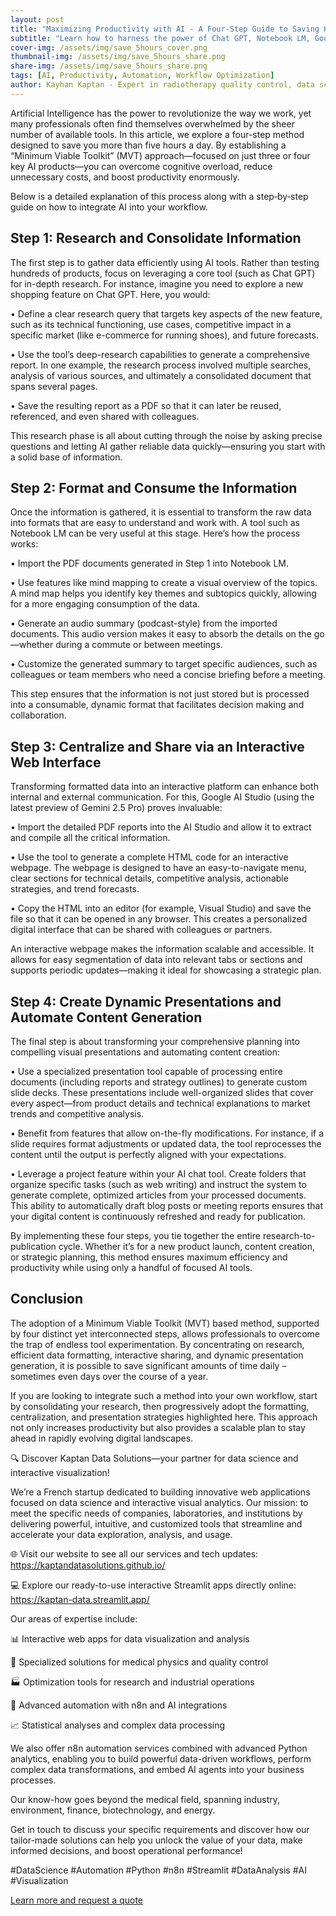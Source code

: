 ```yaml
---
layout: post
title: "Maximizing Productivity with AI - A Four-Step Guide to Saving Hours Daily"
subtitle: "Learn how to harness the power of Chat GPT, Notebook LM, Google AI Studio, and more to optimize your workflow and streamline your business strategy."
cover-img: /assets/img/save_5hours_cover.png  
thumbnail-img: /assets/img/save_5hours_share.png  
share-img: /assets/img/save_5hours_share.png  
tags: [AI, Productivity, Automation, Workflow Optimization]  
author: Kayhan Kaptan - Expert in radiotherapy quality control, data science and automation
---
```


Artificial Intelligence has the power to revolutionize the way we work, yet many professionals often find themselves overwhelmed by the sheer number of available tools. In this article, we explore a four-step method designed to save you more than five hours a day. By establishing a “Minimum Viable Toolkit” (MVT) approach—focused on just three or four key AI products—you can overcome cognitive overload, reduce unnecessary costs, and boost productivity enormously.

Below is a detailed explanation of this process along with a step‑by‑step guide on how to integrate AI into your workflow.

## Step 1: Research and Consolidate Information

The first step is to gather data efficiently using AI tools. Rather than testing hundreds of products, focus on leveraging a core tool (such as Chat GPT) for in-depth research. For instance, imagine you need to explore a new shopping feature on Chat GPT. Here, you would:

• Define a clear research query that targets key aspects of the new feature, such as its technical functioning, use cases, competitive impact in a specific market (like e-commerce for running shoes), and future forecasts.
  
• Use the tool’s deep-research capabilities to generate a comprehensive report. In one example, the research process involved multiple searches, analysis of various sources, and ultimately a consolidated document that spans several pages.

• Save the resulting report as a PDF so that it can later be reused, referenced, and even shared with colleagues.

This research phase is all about cutting through the noise by asking precise questions and letting AI gather reliable data quickly—ensuring you start with a solid base of information.

## Step 2: Format and Consume the Information

Once the information is gathered, it is essential to transform the raw data into formats that are easy to understand and work with. A tool such as Notebook LM can be very useful at this stage. Here’s how the process works:

• Import the PDF documents generated in Step 1 into Notebook LM.
  
• Use features like mind mapping to create a visual overview of the topics. A mind map helps you identify key themes and subtopics quickly, allowing for a more engaging consumption of the data.
  
• Generate an audio summary (podcast-style) from the imported documents. This audio version makes it easy to absorb the details on the go—whether during a commute or between meetings.
  
• Customize the generated summary to target specific audiences, such as colleagues or team members who need a concise briefing before a meeting.

This step ensures that the information is not just stored but is processed into a consumable, dynamic format that facilitates decision making and collaboration.

## Step 3: Centralize and Share via an Interactive Web Interface

Transforming formatted data into an interactive platform can enhance both internal and external communication. For this, Google AI Studio (using the latest preview of Gemini 2.5 Pro) proves invaluable:

• Import the detailed PDF reports into the AI Studio and allow it to extract and compile all the critical information.
  
• Use the tool to generate a complete HTML code for an interactive webpage. The webpage is designed to have an easy-to-navigate menu, clear sections for technical details, competitive analysis, actionable strategies, and trend forecasts.
  
• Copy the HTML into an editor (for example, Visual Studio) and save the file so that it can be opened in any browser. This creates a personalized digital interface that can be shared with colleagues or partners.

An interactive webpage makes the information scalable and accessible. It allows for easy segmentation of data into relevant tabs or sections and supports periodic updates—making it ideal for showcasing a strategic plan.

## Step 4: Create Dynamic Presentations and Automate Content Generation

The final step is about transforming your comprehensive planning into compelling visual presentations and automating content creation:

• Use a specialized presentation tool capable of processing entire documents (including reports and strategy outlines) to generate custom slide decks. These presentations include well-organized slides that cover every aspect—from product details and technical explanations to market trends and competitive analysis.
  
• Benefit from features that allow on-the-fly modifications. For instance, if a slide requires format adjustments or updated data, the tool reprocesses the content until the output is perfectly aligned with your expectations.
  
• Leverage a project feature within your AI chat tool. Create folders that organize specific tasks (such as web writing) and instruct the system to generate complete, optimized articles from your processed documents. This ability to automatically draft blog posts or meeting reports ensures that your digital content is continuously refreshed and ready for publication.

By implementing these four steps, you tie together the entire research-to-publication cycle. Whether it’s for a new product launch, content creation, or strategic planning, this method ensures maximum efficiency and productivity while using only a handful of focused AI tools.

## Conclusion

The adoption of a Minimum Viable Toolkit (MVT) based method, supported by four distinct yet interconnected steps, allows professionals to overcome the trap of endless tool experimentation. By concentrating on research, efficient data formatting, interactive sharing, and dynamic presentation generation, it is possible to save significant amounts of time daily – sometimes even days over the course of a year.

If you are looking to integrate such a method into your own workflow, start by consolidating your research, then progressively adopt the formatting, centralization, and presentation strategies highlighted here. This approach not only increases productivity but also provides a scalable plan to stay ahead in rapidly evolving digital landscapes.

🔍 Discover Kaptan Data Solutions—your partner for data science and interactive visualization!

We’re a French startup dedicated to building innovative web applications focused on data science and interactive visual analytics.
Our mission: to meet the specific needs of companies, laboratories, and institutions by delivering powerful, intuitive, and customized tools that streamline and accelerate your data exploration, analysis, and usage.

🌐 Visit our website to see all our services and tech updates: https://kaptandatasolutions.github.io/

💻 Explore our ready-to-use interactive Streamlit apps directly online: https://kaptan-data.streamlit.app/

Our areas of expertise include:

📊 Interactive web apps for data visualization and analysis

🔬 Specialized solutions for medical physics and quality control

🏭 Optimization tools for research and industrial operations

🤖 Advanced automation with n8n and AI integrations

📈 Statistical analyses and complex data processing

We also offer n8n automation services combined with advanced Python analytics, enabling you to build powerful data-driven workflows, perform complex data transformations, and embed AI agents into your business processes.

Our know-how goes beyond the medical field, spanning industry, environment, finance, biotechnology, and energy.

Get in touch to discuss your specific requirements and discover how our tailor-made solutions can help you unlock the value of your data, make informed decisions, and boost operational performance!

#DataScience #Automation #Python #n8n #Streamlit #DataAnalysis #AI #Visualization

[Learn more and request a quote](https://kaptandatasolutions.github.io/contact/)  
